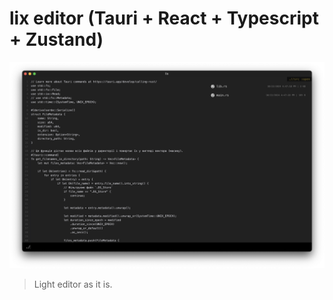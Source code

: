 # lix editor (Tauri + React + Typescript + Zustand)

![lix-window](./screenshots/Screenshot1.png)

> Light editor as it is.
